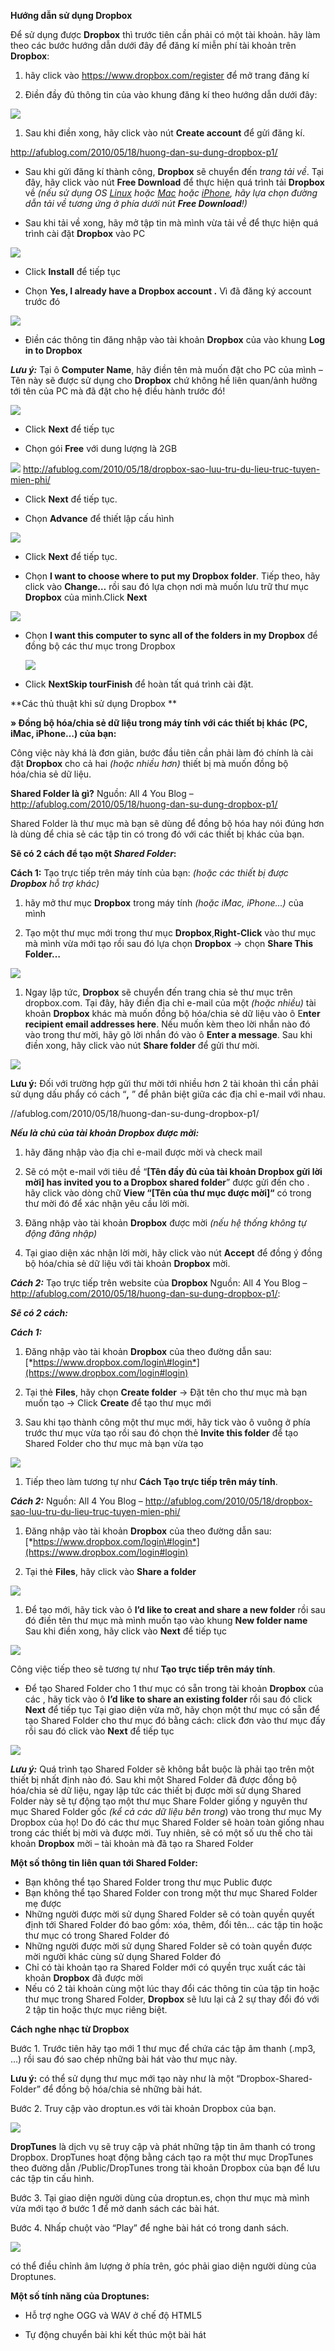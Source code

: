 **Hướng dẫn sử dụng Dropbox**

Để sử dụng được **Dropbox** thì trước tiên cần phải có một tài khoản.
hãy làm theo các bước hướng dẫn dưới đây để đăng kí miễn phí tài khoản
trên **Dropbox**:

1.  hãy click vào <https://www.dropbox.com/register> để mở trang đăng kí

2.  Điền đầy đủ thông tin của vào khung đăng kí theo hướng dẫn dưới đây:

 ![](3.6.10-cai-dat-va-su-dung-dropbox-media/image1.png)


1.  Sau khi điền xong, hãy click vào nút **Create account** để gửi
    đăng kí.

http://afublog.com/2010/05/18/huong-dan-su-dung-dropbox-p1/

-   Sau khi gửi đăng kí thành công, **Dropbox** sẽ chuyển đến *trang tải
    về*. Tại đây, hãy click vào nút **Free Download** để thực hiện quá
    trình tải **Dropbox** về *(nếu sử dụng OS
    [*Linux*](https://www.dropbox.com/downloading?os=lnx) hoặc
    [*Mac*](https://www.dropbox.com/downloading?os=mac) hoặc
    [*iPhone*](https://www.dropbox.com/iphoneapp), hãy lựa chọn đường
    dẫn tải về tương ứng ở phía dưới nút **Free Download**!)*

-   Sau khi tải về xong, hãy mở tập tin mà mình vừa tải về để thực hiện
    quá trình cài đặt **Dropbox** vào PC

 ![](3.6.10-cai-dat-va-su-dung-dropbox-media/image2.png)


-   Click **Install** để tiếp tục

-   Chọn **Yes, I already have a Dropbox account .** Vì đã đăng ký
    account trước đó

 ![](3.6.10-cai-dat-va-su-dung-dropbox-media/image3.png)


-   Điền các thông tin đăng nhập vào tài khoản **Dropbox** của vào khung
    **Log in to Dropbox**

 ***Lưu ý:*** Tại ô **Computer Name**, hãy điền tên mà muốn đặt cho PC
 của mình – Tên này sẽ được sử dụng cho **Dropbox** chứ không hề liên
 quan/ảnh hưởng tới tên của PC mà đã đặt cho hệ điều hành trước đó!

![](3.6.10-cai-dat-va-su-dung-dropbox-media/image4.png)


-   Click **Next** để tiếp tục

-   Chọn gói **Free** với dung lượng là 2GB

 ![](3.6.10-cai-dat-va-su-dung-dropbox-media/image5.png)
http://afublog.com/2010/05/18/dropbox-sao-luu-tru-du-lieu-truc-tuyen-mien-phi/

-   Click **Next** để tiếp tục.

-   Chọn **Advance** để thiết lập cấu hình

 ![](3.6.10-cai-dat-va-su-dung-dropbox-media/image6.png)


-   Click **Next** để tiếp tục.

-   Chọn **I want to choose where to put my Dropbox folder**. Tiếp theo,
    hãy click vào **Change…** rồi sau đó lựa chọn nơi mà muốn lưu trữ
    thư mục **Dropbox** của mình.Click **Next**

 ![](3.6.10-cai-dat-va-su-dung-dropbox-media/image7.png)


-   Chọn **I want this computer to sync all of the folders in my
    Dropbox** để đồng bộ các thư mục trong Dropbox

    ![](3.6.10-cai-dat-va-su-dung-dropbox-media/image8.png)


-   Click **NextSkip tourFinish** để hoàn tất quá trình cài đặt.

**Các thủ thuật khi sử dụng Dropbox **

**» Đồng bộ hóa/chia sẻ dữ liệu trong máy tính với các thiết bị khác
(PC, iMac, iPhone…) của bạn:**

Công việc này khá là đơn giản, bước đầu tiên cần phải làm đó chính là
cài đặt **Dropbox** cho cả hai *(hoặc nhiều hơn)* thiết bị mà muốn đồng
bộ hóa/chia sẻ dữ liệu.

**Shared Folder là gì?** Nguồn: All 4 You Blog –
http://afublog.com/2010/05/18/huong-dan-su-dung-dropbox-p1/

Shared Folder là thư mục mà bạn sẽ dùng để đồng bộ hóa hay nói đúng hơn
là dùng để chia sẻ các tập tin có trong đó với các thiết bị khác của
bạn.

**Sẽ có 2 cách để tạo một *Shared Folder*:**

**Cách 1:** Tạo trực tiếp trên máy tính của bạn: *(hoặc các thiết bị
được **Dropbox** hỗ trợ khác)*

1.  hãy mở thư mục **Dropbox** trong máy tính *(hoặc iMac, iPhone…)* của
    mình

2.  Tạo một thư mục mới trong thư mục **Dropbox**,**Right-Click** vào
    thư mục mà mình vừa mới tạo rồi sau đó lựa chọn **Dropbox** -&gt;
    chọn **Share This Folder…**

 ![](3.6.10-cai-dat-va-su-dung-dropbox-media/image9.png)


1.  Ngay lập tức, **Dropbox** sẽ chuyển đến trang chia sẻ thư mục
    trên dropbox.com. Tại đây, hãy điền địa chỉ e-mail của một
    *(hoặc nhiều)* tài khoản **Dropbox** khác mà muốn đồng bộ hóa/chia
    sẻ dữ liệu vào ô E**nter recipient email addresses here**. Nếu muốn
    kèm theo lời nhắn nào đó vào trong thư mời, hãy gõ lời nhắn đó vào ô
    **Enter a message**. Sau khi điền xong, hãy click vào nút **Share
    folder** để gửi thư mời.

 ![](3.6.10-cai-dat-va-su-dung-dropbox-media/image10.png)


 **Lưu ý:** Đối với trường hợp gửi thư mời tới nhiều hơn 2 tài khoản
 thì cần phải sử dụng dấu phẩy có cách “**,** ” để phân biệt giữa các
 địa chỉ e-mail với nhau.

 //afublog.com/2010/05/18/huong-dan-su-dung-dropbox-p1/

***Nếu là chủ của tài khoản Dropbox được mời:***

1.  hãy đăng nhập vào địa chỉ e-mail được mời và check mail

2.  Sẽ có một e-mail với tiêu đề “**\[Tên đầy đủ của tài khoản Dropbox
    gửi lời mời\] has invited you to a Dropbox shared folder**” được gửi
    đến cho . hãy click vào dòng chữ **View “\[Tên của thư mục được
    mời\]“** có trong thư mời đó để xác nhận yêu cầu lời mời.

3.  Đăng nhập vào tài khoản **Dropbox** được mời *(nếu hệ thống không tự
    động đăng nhập)*

4.  Tại giao diện xác nhận lời mời, hãy click vào nút **Accept** để đồng
    ý đồng bộ hóa/chia sẻ dữ liệu với tài khoản **Dropbox** mời.

***Cách 2:*** Tạo trực tiếp trên website của **Dropbox** Nguồn: All 4
You Blog – http://afublog.com/2010/05/18/huong-dan-su-dung-dropbox-p1/:

***Sẽ có 2 cách:***

***Cách 1:***

1.  Đăng nhập vào tài khoản **Dropbox** của theo đường dẫn sau:
    [*https://www.dropbox.com/login\#login*](https://www.dropbox.com/login#login)

2.  Tại thẻ **Files**, hãy chọn **Create folder** -&gt; Đặt tên cho thư
    mục mà bạn muốn tạo -&gt; Click **Create** để tạo thư mục mới

3.  Sau khi tạo thành công một thư mục mới, hãy tick vào ô vuông ở phía
    trước thư mục vừa tạo rồi sau đó chọn thẻ **Invite this folder** để
    tạo Shared Folder cho thư mục mà bạn vừa tạo

 ![](3.6.10-cai-dat-va-su-dung-dropbox-media/image11.png)


1.  Tiếp theo làm tương tự như **Cách Tạo trực tiếp trên máy tính**.

***Cách 2:*** Nguồn: All 4 You Blog –
http://afublog.com/2010/05/18/dropbox-sao-luu-tru-du-lieu-truc-tuyen-mien-phi/

1.  Đăng nhập vào tài khoản **Dropbox** của theo đường dẫn sau:
    [*https://www.dropbox.com/login\#login*](https://www.dropbox.com/login#login)

2.  Tại thẻ **Files**, hãy click vào **Share a folder**

 ![](3.6.10-cai-dat-va-su-dung-dropbox-media/image12.png)


1.  Để tạo mới, hãy tick vào ô **I’d like to creat and share a new
    folder** rồi sau đó điền tên thư mục mà mình muốn tạo vào khung
    **New folder name**
    Sau khi điền xong, hãy click vào **Next** để tiếp tục

 ![](3.6.10-cai-dat-va-su-dung-dropbox-media/image13.png)


Công việc tiếp theo sẽ tương tự như **Tạo trực tiếp trên máy tính**.

- Để tạo Shared Folder cho 1 thư mục có sẵn trong tài khoản **Dropbox**
của các , hãy tick vào ô **I’d like to share an existing folder** rồi
sau đó click **Next** để tiếp tục
Tại giao diện vừa mở, hãy chọn một thư mục có sẵn để tạo Shared Folder
cho thư mục đó bằng cách: click đơn vào thư mục đấy rồi sau đó click vào
**Next** để tiếp tục

![](3.6.10-cai-dat-va-su-dung-dropbox-media/image14.png)


***Lưu ý:*** Quá trình tạo Shared Folder sẽ không bắt buộc là phải tạo
trên một thiết bị nhất định nào đó. Sau khi một Shared Folder đã được
đồng bộ hóa/chia sẻ dữ liệu, ngay lập tức các thiết bị được mời sử dụng
Shared Folder này sẽ tự động tạo một thư mục Share Folder giống y nguyên
thư mục Shared Folder gốc *(kể cả các dữ liệu bên trong*) vào trong thư
mục My Dropbox của họ! Do đó các thư mục Shared Folder sẽ hoàn toàn
giống nhau trong các thiết bị mời và được mời. Tuy nhiên, sẽ có một số
ưu thế cho tài khoản **Dropbox** mời – tài khoản mà đã tạo ra Shared
Folder

**Một số thông tin liên quan tới Shared Folder:**
- Bạn không thể tạo Shared Folder trong thư mục Public được
- Bạn không thể tạo Shared Folder con trong một thư mục Shared Folder mẹ
được
- Những người được mời sử dụng Shared Folder sẽ có toàn quyền quyết định
tới Shared Folder đó bao gồm: xóa, thêm, đổi tên… các tập tin hoặc thư
mục có trong Shared Folder đó
- Những người được mời sử dụng Shared Folder sẽ có toàn quyền được mời
người khác cùng sử dụng Shared Folder đó
- Chỉ có tài khoản tạo ra Shared Folder mới có quyền trục xuất các tài
khoản **Dropbox** đã được mời
- Nếu có 2 tài khoản cùng một lúc thay đổi các thông tin của tập tin
hoặc thư mục trong Shared Folder, **Dropbox** sẽ lưu lại cả 2 sự thay
đổi đó với 2 tập tin hoặc thực mục riêng biệt.

**Cách nghe nhạc từ Dropbox**

Bước 1. Trước tiên hãy tạo mới 1 thư mục để chứa các tập âm thanh (.mp3,
…) rồi sau đó sao chép những bài hát vào thư mục này.

**Lưu ý:** có thể sử dụng thư mục mới tạo này như là một
“Dropbox-Shared-Folder” để đồng bộ hóa/chia sẻ những bài hát.

Bước 2. Truy cập vào droptun.es với tài khoản Dropbox của bạn.

![](3.6.10-cai-dat-va-su-dung-dropbox-media/image15.png)


**DropTunes** là dịch vụ sẽ truy cập và phát những tập tin âm thanh có
trong Dropbox.
DropTunes hoạt động bằng cách tạo ra một thư mục DropTunes theo đường
dẫn /Public/DropTunes trong tài khoản Dropbox của bạn để lưu các tập tin
cấu hình.

Bước 3. Tại giao diện người dùng của droptun.es, chọn thư mục mà mình
vừa mới tạo ở bước 1 để mở danh sách các bài hát.

Bước 4. Nhấp chuột vào “Play” để nghe bài hát có trong danh sách.

![](3.6.10-cai-dat-va-su-dung-dropbox-media/image16.png)


có thể điều chỉnh âm lượng ở phía trên, góc phải giao diện người dùng
của Droptunes.

**Một số tính năng của Droptunes:**

-   Hỗ trợ nghe OGG và WAV ở chế độ HTML5

-   Tự động chuyển bài khi kết thúc một bài hát


